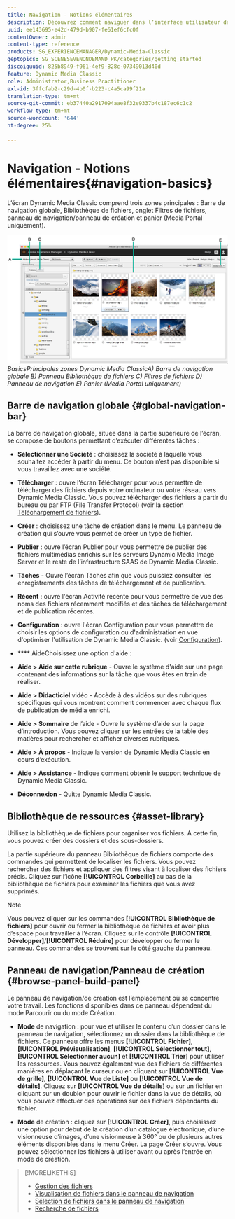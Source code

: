 ```yaml
---
title: Navigation - Notions élémentaires
description: Découvrez comment naviguer dans l’interface utilisateur de Dynamic Media Classic.
uuid: ee143695-e42d-479d-b907-fe61ef6cfc0f
contentOwner: admin
content-type: reference
products: SG_EXPERIENCEMANAGER/Dynamic-Media-Classic
geptopics: SG_SCENESEVENONDEMAND_PK/categories/getting_started
discoiquuid: 825b8949-f961-4ef9-828c-07349013d40d
feature: Dynamic Media Classic
role: Administrator,Business Practitioner
exl-id: 3ffcfab2-c29d-4b0f-b223-c4a5ca99f21a
translation-type: tm+mt
source-git-commit: eb37440a2917094aae8f32e9337b4c187ec6c1c2
workflow-type: tm+mt
source-wordcount: '644'
ht-degree: 25%

---
```


# Navigation - Notions élémentaires{#navigation-basics}

L’écran Dynamic Media Classic comprend trois zones principales : Barre de navigation globale, Bibliothèque de fichiers, onglet Filtres de fichiers, panneau de navigation/panneau de création et panier (Media Portal uniquement).

![Navigation ](/help/assets/gs_navigation_basics_popup_popup.png)
*BasicsPrincipales*
*zones Dynamic Media ClassicA) Barre de navigation globale B) Panneau Bibliothèque de fichiers C) Filtres de fichiers D) Panneau de navigation E) Panier (Media Portal uniquement)*

## Barre de navigation globale {#global-navigation-bar}

La barre de navigation globale, située dans la partie supérieure de l’écran, se compose de boutons permettant d’exécuter différentes tâches :

* **Sélectionner une Société**  : choisissez la société à laquelle vous souhaitez accéder à partir du menu. Ce bouton n’est pas disponible si vous travaillez avec une société.

* **Télécharger**  : ouvre l’écran Télécharger pour vous permettre de télécharger des fichiers depuis votre ordinateur ou votre réseau vers Dynamic Media Classic. Vous pouvez télécharger des fichiers à partir du bureau ou par FTP (File Transfer Protocol) (voir la section [Téléchargement de fichiers](/help/uploading-files.md)).

* **Créer**  : choisissez une tâche de création dans le menu. Le panneau de création qui s’ouvre vous permet de créer un type de fichier.

* **Publier**  : ouvre l’écran Publier pour vous permettre de publier des fichiers multimédias enrichis sur les serveurs Dynamic Media Image Server et le reste de l’infrastructure SAAS de Dynamic Media Classic.

* **Tâches**  - Ouvre l’écran Tâches afin que vous puissiez consulter les enregistrements des tâches de téléchargement et de publication.

* **Récent**  : ouvre l&#39;écran Activité récente pour vous permettre de vue des noms des fichiers récemment modifiés et des tâches de téléchargement et de publication récentes.

* **Configuration**  : ouvre l&#39;écran Configuration pour vous permettre de choisir les options de configuration ou d&#39;administration en vue d&#39;optimiser l&#39;utilisation de Dynamic Media Classic. (voir [Configuration](/help/setup-basics.md)).

* **** AideChoisissez une option d&#39;aide :

* **Aide > Aide sur cette rubrique**  - Ouvre le système d&#39;aide sur une page contenant des informations sur la tâche que vous êtes en train de réaliser.

* **Aide > Didacticiel**  vidéo - Accède à des vidéos sur des rubriques spécifiques qui vous montrent comment commencer avec chaque flux de publication de média enrichi.

* **Aide > Sommaire**  de l’aide - Ouvre le système d’aide sur la page d’introduction. Vous pouvez cliquer sur les entrées de la table des matières pour rechercher et afficher diverses rubriques.

* **Aide > À propos**  - Indique la version de Dynamic Media Classic en cours d’exécution.

* **Aide > Assistance**  - Indique comment obtenir le support technique de Dynamic Media Classic.

* **Déconnexion**  - Quitte Dynamic Media Classic.

## Bibliothèque de ressources {#asset-library}

Utilisez la bibliothèque de fichiers pour organiser vos fichiers. A cette fin, vous pouvez créer des dossiers et des sous-dossiers.

La partie supérieure du panneau Bibliothèque de fichiers comporte des commandes qui permettent de localiser les fichiers. Vous pouvez rechercher des fichiers et appliquer des filtres visant à localiser des fichiers précis. Cliquez sur l’icône **[!UICONTROL Corbeille]** au bas de la bibliothèque de fichiers pour examiner les fichiers que vous avez supprimés.

>[!NOTE]
>
>Vous pouvez cliquer sur les commandes **[!UICONTROL Bibliothèque de fichiers]** pour ouvrir ou fermer la bibliothèque de fichiers et avoir plus d’espace pour travailler à l’écran. Cliquez sur le contrôle **[!UICONTROL Développer]**/**[!UICONTROL Réduire]** pour développer ou fermer le panneau. Ces commandes se trouvent sur le côté gauche du panneau.

## Panneau de navigation/Panneau de création {#browse-panel-build-panel}

Le panneau de navigation/de création est l’emplacement où se concentre votre travail. Les fonctions disponibles dans ce panneau dépendent du mode Parcourir ou du mode Création.

* **Mode**  de navigation : pour vue et utiliser le contenu d’un dossier dans le panneau de navigation, sélectionnez un dossier dans la bibliothèque de fichiers. Ce panneau offre les menus **[!UICONTROL Fichier]**, **[!UICONTROL Prévisualisation]**, **[!UICONTROL Sélectionner tout]**, **[!UICONTROL Sélectionner aucun]** et **[!UICONTROL Trier]** pour utiliser les ressources. Vous pouvez également vue des fichiers de différentes manières en déplaçant le curseur ou en cliquant sur **[!UICONTROL Vue de grille]**, **[!UICONTROL Vue de Liste]** ou **[!UICONTROL Vue de détails]**. Cliquez sur **[!UICONTROL Vue de détails]** ou sur un fichier en cliquant sur un doublon pour ouvrir le fichier dans la vue de détails, où vous pouvez effectuer des opérations sur des fichiers dépendants du fichier.

* **Mode**  de création : cliquez sur  **[!UICONTROL Créer]**, puis choisissez une option pour début de la création d’un catalogue électronique, d’une visionneuse d’images, d’une visionneuse à 360° ou de plusieurs autres éléments disponibles dans le menu Créer. La page Créer s’ouvre. Vous pouvez sélectionner les fichiers à utiliser avant ou après l’entrée en mode de création.

>[!MORELIKETHIS]
>
>* [Gestion des fichiers](about-managing-assets.md)
>* [Visualisation de fichiers dans le panneau de navigation](viewing-assets-browse-panel.md#viewing_assets_in_the_browse_panel)
>* [Sélection de fichiers dans le panneau de navigation](selecting-assets-browse-panel.md#selecting_assets_in_the_browse_panel)
>* [Recherche de fichiers](searching-assets.md#searching_assets)

